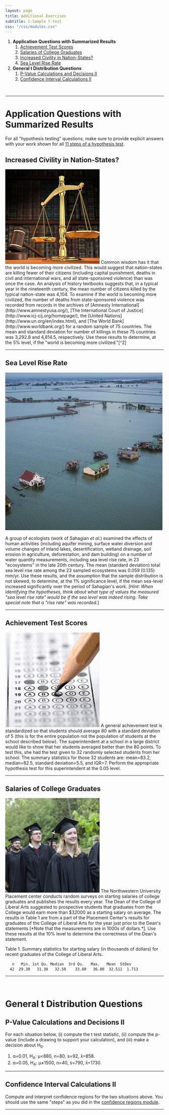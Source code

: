 ```yaml
---
layout: page
title: Additional Exercises
subtitle: 1-Sample t-test
css: "/css/modules.css"
---
```


1. **Application Questions with Summarized Results**
    1. [Achievement Test Scores](#achievement-test-scores)
    1. [Salaries of College Graduates](#salaries-of-college-graduates)
    1. [Increased Civility in Nation-States?](#increased-civility-in-nation-states)
    1. [Sea Level Rise Rate](#sea-level-rise-rate)
1. **General t Distribution Questions**
    1. [P-Value Calculations and Decisions II](#p-value-calculations-and-decisions-ii)
    1. [Confidence Interval Calculations II](#confidence-interval-calculations-ii)

&nbsp;

----

# Application Questions with Summarized Results

<div class="alert alert-success">For all "hypothesis testing" questions, make sure to provide explicit answers with your work shown for all <a href="../11-steps">11 steps of a hypothesis test</a>.
</div>

## Increased Civility in Nation-States?
<img src="zimgs/scales-of-justice.jpg" alt="Scales of Justice" class="img-right">
Common wisdom has it that the world is becoming more civilized.  This would suggest that nation-states are killing fewer of their citizens (including capital punishment, deaths in civil and international wars, and all state-sponsored violence) than was once the case.  An analysis of history textbooks suggests that, in a typical year in the nineteenth century, the mean number of citizens killed by the typical nation-state was 4,104.  To examine if the world is becoming more civilized, the number of deaths from state-sponsored violence was recorded from records in the archives of [Amnesty International](http://www.amnestyusa.org/), [The International Court of Justice](http://www.icj-cij.org/homepage/), the [United Nations](http://www.un.org/en/index.html), and [The World Bank](http://www.worldbank.org/) for a random sample of 75 countries.  The mean and standard deviation for number of killings in these 75 countries was 3,292.8 and 4,814.5, respectively.  Use these results to determine, at the 5% level, if the "world is becoming more civilized."[^2]

----

## Sea Level Rise Rate
<img src="zimgs/sea-level-rise.jpg" alt="Sea Level Rise" class="img-right">

A group of ecologists (work of Sahagian *et al.*) examined the effects of human activities (including aquifer mining, surface water diversion and volume changes of inland lakes, desertification, wetland drainage, soil erosion in agriculture, deforestation, and dam building) on a number of water quantity measurements, including sea level rise rate, in 23 "ecosystems" in the late 20th century. The mean (standard deviation) total sea level rise rate among the 23 sampled ecosystems was 0.059 (0.135) mm/yr. Use these results, and the assumption that the sample distribution is not skewed, to determine, at the 1% significance level, if the mean sea-level increased significantly over the period of Sahagian's work. [*Hint: When identifying the hypotheses, think about what type of values the measured "sea level rise rate" would be if the sea level was indeed rising. Take special note that a "rise rate" was recorded.*]

----

## Achievement Test Scores
<img src="zimgs/achievement_test.jpg" alt="Achievement Test" class="img-right">
A general achievement test is standardized so that students should average 80 with a standard deviation of 5 (this is for the entire population not the population of students at the school described below). The superintendent at a school in a large district would like to show that her students averaged better than the 80 points. To test this, she had the test given to 32 randomly selected students from her school. The summary statistics for those 32 students are: mean=83.2, median=82.5, standard deviation=5.5, and IQR=7. Perform the appropriate hypothesis test for this superintendent at the 0.05 level.

----

## Salaries of College Graduates
<img src="zimgs/NC_Commencement.jpg" alt="Commencement" class="img-right">
The Northwestern University Placement center conducts random surveys on starting salaries of college graduates and publishes the results every year. The Dean of the College of Liberal Arts suggested to prospective students that graduates from the College would earn more than $32000 as a starting salary on average. The results in Table 1 are from a part of the Placement Center's results for graduates of the College of Liberal Arts for the year just prior to the Dean's statements [*Note that the measurements are in 1000s of dollars.*]. Use these results at the 10% level to determine the correctness of the Dean's statement.

Table 1. Summary statistics for starting salary (in thousands of dollars) for recent graduates of the College of Liberal Arts.

```
   n   Min. 1st Qu. Median  3rd Qu.   Max.   Mean  StDev
  42  29.30   31.30   32.50    33.80   36.80  32.511  1.713
```

----

&nbsp;

# General t Distribution Questions
## P-Value Calculations and Decisions II

For each situation below, (i) compute the t test statistic, (ii) compute the p-value (include a drawing to support your calculation), and (iii) make a decision about H<sub>0</sub>.

1. &alpha;=0.01, H<sub>A</sub>: &mu;<880, n=80, s=92, x&#772;=858.
1. &alpha;=0.05, H<sub>A</sub>: &mu;&ne;1500, n=40, s=790, x&#772;=1730.

----

## Confidence Interval Calculations II

Compute and interpret confidence regions for the two situations above. You should use the same "steps" as you did in the [confidence regions module](ConfRegions_CE2).

----

[^2]: This exercise was modified [from here](http://www.shortell.org/book/chap12.html).
